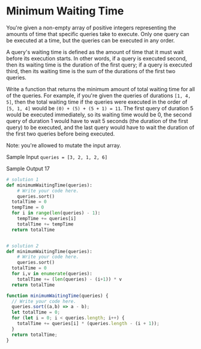 # Minimum Waiting Time

  You're given a non-empty array of positive integers representing the amounts
  of time that specific queries take to execute. Only one query can be executed
  at a time, but the queries can be executed in any order.
  
  A query's waiting time is defined as the amount of time that it must
  wait before its execution starts. In other words, if a query is executed
  second, then its waiting time is the duration of the first query; if a query
  is executed third, then its waiting time is the sum of the durations of the
  first two queries.
  
  Write a function that returns the minimum amount of total waiting time for all
  of the queries. For example, if you're given the queries of durations
  ```[1, 4, 5]```, then the total waiting time if the queries were
  executed in the order of ```[5, 1, 4]```
   would be
  ```(0) + (5) + (5 + 1) = 11```. The first query of duration
  5 would be executed immediately, so its waiting time would be
  0, the second query of duration 1 would have to wait
  5 seconds (the duration of the first query) to be executed, and
  the last query would have to wait the duration of the first two queries before
  being executed.
  
  Note: you're allowed to mutate the input array.
  
  Sample Input
  ```queries = [3, 2, 1, 2, 6]```
  
  Sample Output
  17
```python
# solution 1
def minimumWaitingTime(queries):
    # Write your code here.
    queries.sort()
  totalTime = 0
  tempTime = 0
  for i in range(len(queries) - 1):
    tempTime += queries[i]
    totalTime += tempTime
  return totalTime


# solution 2
def minimumWaitingTime(queries):
    # Write your code here.
    queries.sort()
  totalTime = 0
  for i,v in enumerate(queries):
    totalTime += (len(queries) - (i+1)) * v
  return totalTime
```
```javascript
function minimumWaitingTime(queries) {
  // Write your code here.
  queries.sort((a,b) => a - b);
  let totalTime = 0;
  for (let i = 0; i < queries.length; i++) {
    totalTime += queries[i] * (queries.length - (i + 1));
  }
  return totalTime;
}
```
